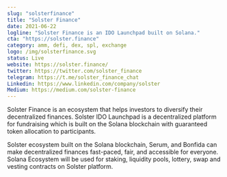 ```yaml
---
slug: "solsterfinance"
title: "Solster Finance"
date: 2021-06-22
logline: "Solster Finance is an IDO Launchpad built on Solana."
cta: "https://solster.finance"
category: amm, defi, dex, spl, exchange
logo: /img/solsterfinance.svg
status: Live
website: https://solster.finance/
twitter: https://twitter.com/solster_finance
telegram: https://t.me/solster_finance_chat
Linkedin: https://www.linkedin.com/company/solster
Medium: https://medium.com/solster-finance
---
```


Solster Finance is an ecosystem that helps investors to diversify their decentralized finances. Solster IDO Launchpad is a decentralized platform for fundraising which is built on the Solana blockchain with guaranteed token allocation to participants.

Solster ecosystem built on the Solana blockchain, Serum, and Bonfida can make decentralized finances fast-paced, fair, and accessible for everyone. Solana Ecosystem will be used for staking, liquidity pools, lottery, swap and vesting contracts on Solster platform.
